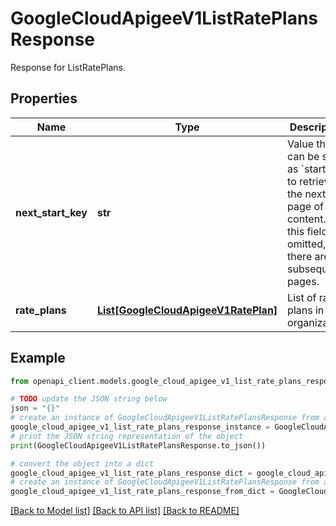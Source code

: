 # GoogleCloudApigeeV1ListRatePlansResponse

Response for ListRatePlans.

## Properties

Name | Type | Description | Notes
------------ | ------------- | ------------- | -------------
**next_start_key** | **str** | Value that can be sent as &#x60;startKey&#x60; to retrieve the next page of content. If this field is omitted, there are no subsequent pages. | [optional] 
**rate_plans** | [**List[GoogleCloudApigeeV1RatePlan]**](GoogleCloudApigeeV1RatePlan.md) | List of rate plans in an organization. | [optional] 

## Example

```python
from openapi_client.models.google_cloud_apigee_v1_list_rate_plans_response import GoogleCloudApigeeV1ListRatePlansResponse

# TODO update the JSON string below
json = "{}"
# create an instance of GoogleCloudApigeeV1ListRatePlansResponse from a JSON string
google_cloud_apigee_v1_list_rate_plans_response_instance = GoogleCloudApigeeV1ListRatePlansResponse.from_json(json)
# print the JSON string representation of the object
print(GoogleCloudApigeeV1ListRatePlansResponse.to_json())

# convert the object into a dict
google_cloud_apigee_v1_list_rate_plans_response_dict = google_cloud_apigee_v1_list_rate_plans_response_instance.to_dict()
# create an instance of GoogleCloudApigeeV1ListRatePlansResponse from a dict
google_cloud_apigee_v1_list_rate_plans_response_from_dict = GoogleCloudApigeeV1ListRatePlansResponse.from_dict(google_cloud_apigee_v1_list_rate_plans_response_dict)
```
[[Back to Model list]](../README.md#documentation-for-models) [[Back to API list]](../README.md#documentation-for-api-endpoints) [[Back to README]](../README.md)



